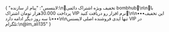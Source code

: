{
  "لاینسس": "پیام از سازنده:\n🛑تخفیف ویژه اشتراک دائمی bombhub🛑\n\n💯با پرداخت 30.000هزار تومان اشتراک VIP نرم افزار رو دریافت کنید💯\n\n•••این تخفیف تا سه روز دیگر ادامه دارد•••\n\nتنها ایدی فروشنده اصلی لایسنس VIP در تلگرام:\n@im_ali135"
}
